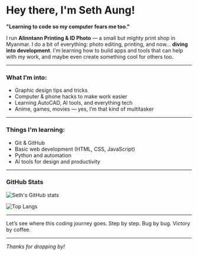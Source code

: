 # Hey there, I'm Seth Aung!

**"Learning to code so my computer fears me too."**

I run **Alinntann Printing & ID Photo** — a small but mighty print shop in Myanmar. I do a bit of everything: photo editing, printing, and now… **diving into development**. I'm learning how to build apps and tools that can help with my work, and maybe even create something cool for others too.

---

### **What I’m into:**
- Graphic design tips and tricks
- Computer & phone hacks to make work easier
- Learning AutoCAD, AI tools, and everything tech
- Anime, games, movies — yes, I’m that kind of multitasker

---

### **Things I'm learning:**
- Git & GitHub
- Basic web development (HTML, CSS, JavaScript)
- Python and automation
- AI tools for design and productivity

---

### **GitHub Stats**
![Seth's GitHub stats](https://github-readme-stats.vercel.app/api?username=seth-aung&show_icons=true&theme=tokyonight)

![Top Langs](https://github-readme-stats.vercel.app/api/top-langs/?username=seth-aung&layout=compact&theme=tokyonight)

---

Let’s see where this coding journey goes. Step by step. Bug by bug. Victory by coffee.

---

_Thanks for dropping by!_
